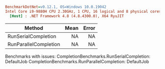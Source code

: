 ``` ini

BenchmarkDotNet=v0.12.1, OS=Windows 10.0.19042
Intel Core i9-9880H CPU 2.30GHz, 1 CPU, 16 logical and 8 physical cores
  [Host] : .NET Framework 4.8 (4.8.4300.0), X64 RyuJIT


```
|                Method | Mean | Error |
|---------------------- |-----:|------:|
|   RunSerialCompletion |   NA |    NA |
| RunParallelCompletion |   NA |    NA |

Benchmarks with issues:
  CompletionBenchmarks.RunSerialCompletion: DefaultJob
  CompletionBenchmarks.RunParallelCompletion: DefaultJob
